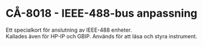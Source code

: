# CÅ-8018 - IEEE-488-bus anpassning
Ett specialkort för anslutning av IEEE-488 enheter.  
Kallades även för HP-IP och GBIP. Används för att läsa och styra instrument.